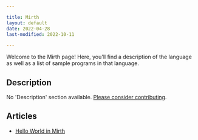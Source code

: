 ```yaml
---

title: Mirth
layout: default
date: 2022-04-28
last-modified: 2022-10-11

---
```


Welcome to the Mirth page! Here, you'll find a description of the language as well as a list of sample programs in that language.

## Description

No 'Description' section available. [Please consider contributing](https://github.com/TheRenegadeCoder/sample-programs-website).

## Articles

- [Hello World in Mirth](https://sampleprograms.io/projects/hello-world/mirth)